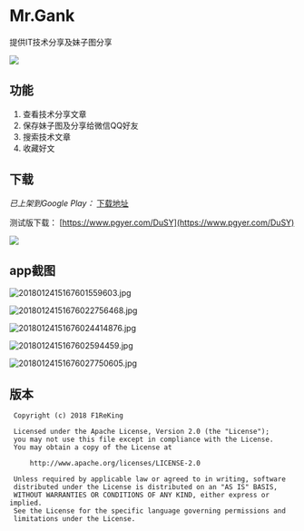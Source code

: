 # Mr.Gank
提供IT技术分享及妹子图分享

![](http://7xplt3.com1.z0.glb.clouddn.com/20180119151635014238448.png)

## 功能
1. 查看技术分享文章
2. 保存妹子图及分享给微信QQ好友
3. 搜索技术文章
4. 收藏好文

## 下载
*已上架到Google Play：*
[下载地址](https://play.google.com/store/apps/details?id=com.f1reking.gank)

测试版下载：
[https://www.pgyer.com/DuSY](https://www.pgyer.com/DuSY)

![](http://7xplt3.com1.z0.glb.clouddn.com/2018011915163513742965.png)

## app截图
![2018012415167601559603.jpg](http://7xplt3.com1.z0.glb.clouddn.com/2018012415167601559603.jpg)

![20180124151676022756468.jpg](http://7xplt3.com1.z0.glb.clouddn.com/20180124151676022756468.jpg)

![20180124151676024414876.jpg](http://7xplt3.com1.z0.glb.clouddn.com/20180124151676024414876.jpg)

![2018012415167602594459.jpg](http://7xplt3.com1.z0.glb.clouddn.com/2018012415167602594459.jpg)

![20180124151676027750605.jpg](http://7xplt3.com1.z0.glb.clouddn.com/20180124151676027750605.jpg)

## 版本

```
 Copyright (c) 2018 F1ReKing

 Licensed under the Apache License, Version 2.0 (the "License");
 you may not use this file except in compliance with the License.
 You may obtain a copy of the License at

     http://www.apache.org/licenses/LICENSE-2.0

 Unless required by applicable law or agreed to in writing, software
 distributed under the License is distributed on an "AS IS" BASIS,
 WITHOUT WARRANTIES OR CONDITIONS OF ANY KIND, either express or implied.
 See the License for the specific language governing permissions and
 limitations under the License.
```




